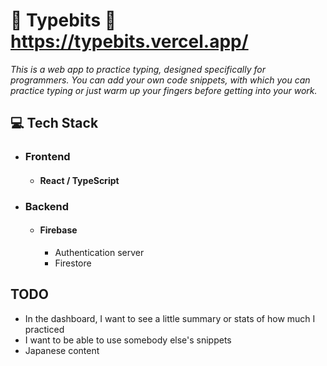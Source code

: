 # 👾 Typebits 👾 https://typebits.vercel.app/

_This is a web app to practice typing, designed specifically for programmers.
You can add your own code snippets, with which you can practice typing or just warm up your fingers before getting into your work._


## 💻 Tech Stack

- ### Frontend

  - #### React / TypeScript

- ### Backend
  - #### Firebase
    - Authentication server
    - Firestore

## TODO

- In the dashboard, I want to see a little summary or stats of how much I practiced
- I want to be able to use somebody else's snippets
- Japanese content
